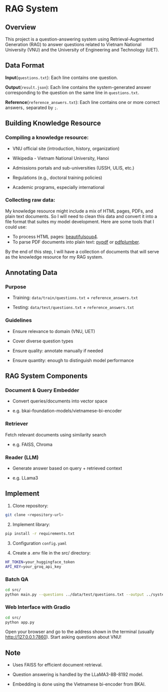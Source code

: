 # RAG System

## Overview

This project is a question-answering system using Retrieval-Augmented Generation (RAG) to answer questions related to Vietnam National University (VNU) and the University of Engineering and Technology (UET).

## Data Format

**Input**(`questions.txt`):  Each line contains one question.

**Output**(`result.json`): Each line contains the system-generated answer corresponding to the question on the same line in `questions.txt`.

**Reference**(`reference_answers.txt`): Each line contains one or more correct answers`,` separated by `;`.

## Building Knowledge Resource

### Compiling a knowledge resource:

+ VNU official site (introduction, history, organization)

+ Wikipedia - Vietnam National University, Hanoi

+ Admissions portals and sub-universities (USSH, ULIS, etc.)

+ Regulations (e.g., doctoral training policies)

+ Academic programs, especially international

### Collecting raw data:

My knowledge resource might include a mix of HTML pages, PDFs, and plain text documents. So I will need to clean this data and convert it into a file format that suites my model development. Here are some tools that I could use:

+ To process HTML pages: [beautifulsoup4](https://pypi.org/project/beautifulsoup4/).
+ To parse PDF documents into plain text: [pypdf](https://github.com/py-pdf/pypdf) or [pdfplumber](https://github.com/jsvine/pdfplumber).

By the end of this step, I will have a collection of documents that will serve as the knowledge resource for my RAG system.


##  Annotating Data

### Purpose

+ Training: `data/train/questions.txt` + `reference_answers.txt`

+ Testing: `data/test/questions.txt` + `reference_answers.txt`

### Guidelines

+ Ensure relevance to domain (VNU, UET)

+ Cover diverse question types

+ Ensure quality: annotate manually if needed

+ Ensure quantity: enough to distinguish model performance



## RAG System Components

### Document & Query Embedder

+ Convert queries/documents into vector space

+ e.g. bkai-foundation-models/vietnamese-bi-encoder

### Retriever

Fetch relevant documents using similarity search

+ e.g. FAISS, Chroma

### Reader (LLM)

+ Generate answer based on query + retrieved context

+ e.g. LLama3

## Implement 


1. Clone repository:

```bash
git clone <repository-url>
```

2. Implement library:

```bash
pip install -r requirements.txt
```

3. Configuration `config.yaml`

4. Create a .env file in the src/ directory:

```bash
HF_TOKEN=your_huggingface_token
API_KEY=your_groq_api_key
```


### Batch QA
```bash
cd src/
python main.py --questions ../data/test/questions.txt --output ../system_outputs/system_output_1.json
```

### Web Interface with Gradio
```bash
cd src/
python app.py
```

Open your browser and go to the address shown in the terminal (usually http://127.0.0.1:7860).
Start asking questions about VNU!

## Note 
+ Uses FAISS for efficient document retrieval.

+ Question answering is handled by the LLaMA3-8B-8192 model.

+ Embedding is done using the Vietnamese bi-encoder from BKAI.




